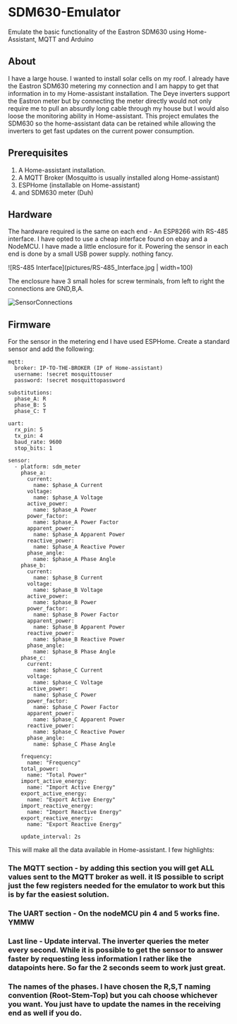 # SDM630-Emulator
Emulate the basic functionality of the Eastron SDM630 using Home-Assistant, MQTT and Arduino

## About
I have a large house. I wanted to install solar cells on my roof. I already have the Eastron SDM630 metering my connection and I am happy to get that information in to my Home-assistant installation.
The Deye inverters support the Eastron meter but by connecting the meter directly would not only require me to pull an absurdly long cable through my house but I would also loose the monitoring ability in Home-assistant.
This project emulates the SDM630 so the home-assistant data can be retained while allowing the inverters to get fast updates on the current power consumption.

## Prerequisites
1. A Home-assistant installation.
2. A MQTT Broker (Mosquitto is usually installed along Home-assistant)
3. ESPHome (installable on Home-assistant)
4. and SDM630 meter (Duh)

## Hardware
The hardware required is the same on each end - An ESP8266 with RS-485 interface. I have opted to use a cheap interface found on ebay and a NodeMCU. I have made a little enclosure for it. Powering the sensor in each end is done by a small USB power supply. nothing fancy.

![RS-485 Interface](pictures/RS-485_Interface.jpg | width=100)


The enclosure have 3 small holes for screw terminals, from left to right the connections are GND,B,A.

![SensorConnections](https://github.com/HansPeterHaastrup/SDM630-Emulator/pictures/Sensor_Connections.jpg)



## Firmware
For the sensor in the metering end I have used ESPHome. Create a standard sensor and add the following:
```
mqtt:
  broker: IP-TO-THE-BROKER (IP of Home-assistant)
  username: !secret mosquittouser
  password: !secret mosquittopassword

substitutions:
  phase_A: R
  phase_B: S
  phase_C: T

uart:
  rx_pin: 5
  tx_pin: 4
  baud_rate: 9600
  stop_bits: 1

sensor:
  - platform: sdm_meter
    phase_a:
      current:
        name: $phase_A Current
      voltage:
        name: $phase_A Voltage
      active_power:
        name: $phase_A Power
      power_factor:
        name: $phase_A Power Factor
      apparent_power:
        name: $phase_A Apparent Power
      reactive_power:
        name: $phase_A Reactive Power
      phase_angle:
        name: $phase_A Phase Angle
    phase_b:
      current:
        name: $phase_B Current
      voltage:
        name: $phase_B Voltage
      active_power:
        name: $phase_B Power
      power_factor:
        name: $phase_B Power Factor
      apparent_power:
        name: $phase_B Apparent Power
      reactive_power:
        name: $phase_B Reactive Power
      phase_angle:
        name: $phase_B Phase Angle
    phase_c:
      current:
        name: $phase_C Current
      voltage:
        name: $phase_C Voltage
      active_power:
        name: $phase_C Power
      power_factor:
        name: $phase_C Power Factor
      apparent_power:
        name: $phase_C Apparent Power
      reactive_power:
        name: $phase_C Reactive Power
      phase_angle:
        name: $phase_C Phase Angle

    frequency:
      name: "Frequency"
    total_power:
      name: "Total Power"
    import_active_energy:
      name: "Import Active Energy"
    export_active_energy:
      name: "Export Active Energy"
    import_reactive_energy:
      name: "Import Reactive Energy"
    export_reactive_energy:
      name: "Export Reactive Energy"
    
    update_interval: 2s
```
This will make all the data available in Home-assistant.
I few highlights:

### The MQTT section - by adding this section you will get ALL values sent to the MQTT broker as well. it IS possible to script just the few registers needed for the emulator to work but this is by far the easiest solution.
### The UART section - On the nodeMCU pin 4 and 5 works fine. YMMW
### Last line - Update interval. The inverter queries the meter every second. While it is possible to get the sensor to answer faster by requesting less information I rather like the datapoints here. So far the 2 seconds seem to work just great.
### The names of the phases. I have chosen the R,S,T naming convention (Root-Stem-Top) but you cah choose whichever you want. You just have to update the names in the receiving end as well if you do.

